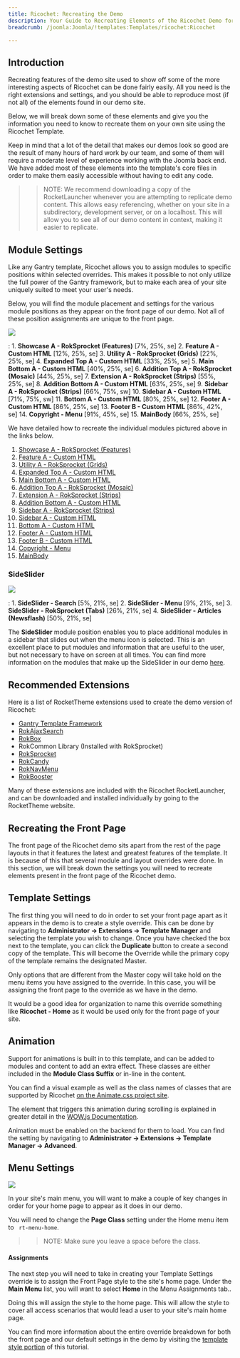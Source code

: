 ```yaml
---
title: Ricochet: Recreating the Demo
description: Your Guide to Recreating Elements of the Ricochet Demo for Joomla
breadcrumb: /joomla:Joomla/!templates:Templates/ricochet:Ricochet

---
```


Introduction
-----

Recreating features of the demo site used to show off some of the more interesting aspects of Ricochet can be done fairly easily. All you need is the right extensions and settings, and you should be able to reproduce most (if not all) of the elements found in our demo site.

Below, we will break down some of these elements and give you the information you need to know to recreate them on your own site using the Ricochet Template.

Keep in mind that a lot of the detail that makes our demos look so good are the result of many hours of hard work by our team, and some of them will require a moderate level of experience working with the Joomla back end. We have added most of these elements into the template's core files in order to make them easily accessible without having to edit any code.

>> NOTE: We recommend downloading a copy of the RocketLauncher whenever you are attempting to replicate demo content. This allows easy referencing, whether on your site in a subdirectory, development server, or on a localhost. This will allow you to see all of our demo content in context, making it easier to replicate.

Module Settings
-----

Like any Gantry template, Ricochet allows you to assign modules to specific positions within selected overrides. This makes it possible to not only utilize the full power of the Gantry framework, but to make each area of your site uniquely suited to meet your user's needs.

Below, you will find the module placement and settings for the various module positions as they appear on the front page of our demo. Not all of these position assignments are unique to the front page.

![](assets/ricochet2.jpeg)

:   1. **Showcase A - RokSprocket (Features)** [7%, 25%, se]
    2. **Feature A - Custom HTML** [12%, 25%, se]
    3. **Utility A - RokSprocket (Grids)** [22%, 25%, se]
    4. **Expanded Top A - Custom HTML** [33%, 25%, se]
    5. **Main Bottom A - Custom HTML** [40%, 25%, se]
    6. **Addition Top A - RokSprocket (Mosaic)** [44%, 25%, se]
    7. **Extension A - RokSprocket (Strips)** [55%, 25%, se]
    8. **Addition Bottom A - Custom HTML** [63%, 25%, se]
    9. **Sidebar A - RokSprocket (Strips)** [66%, 75%, sw]
    10. **Sidebar A - Custom HTML** [71%, 75%, sw]
    11. **Bottom A - Custom HTML** [80%, 25%, se]
    12. **Footer A - Custom HTML** [86%, 25%, se]
    13. **Footer B - Custom HTML** [86%, 42%, se]
    14. **Copyright - Menu** [91%, 45%, se]
    15. **MainBody** [66%, 25%, se]

We have detailed how to recreate the individual modules pictured above in the links below.

1. [Showcase A - RokSprocket (Features)](demo_module_1.md)
2. [Feature A - Custom HTML](demo_module_2.md)
3. [Utility A - RokSprocket (Grids)](demo_module_3.md)
4. [Expanded Top A - Custom HTML](demo_module_4.md)
5. [Main Bottom A - Custom HTML](demo_module_5.md)
6. [Addition Top A - RokSprocket (Mosaic)](demo_module_6.md)
7. [Extension A - RokSprocket (Strips)](demo_module_7.md)
8. [Addition Bottom A - Custom HTML](demo_module_8.md)
9. [Sidebar A - RokSprocket (Strips)](demo_module_9.md)
10. [Sidebar A - Custom HTML](demo_module_10.md)
11. [Bottom A - Custom HTML](demo_module_11.md)
12. [Footer A - Custom HTML](demo_module_12.md)
13. [Footer B - Custom HTML](demo_module_13.md)
14. [Copyright - Menu](demo_module_14.md)
15. [MainBody](demo_mainbody.md)

### SideSlider

![](assets/sideslider.jpeg)

:   1. **SideSlider - Search** [5%, 21%, se]
    2. **SideSlider - Menu** [9%, 21%, se]
    3. **SideSlider - RokSprocket (Tabs)** [26%, 21%, se]
    4. **SideSlider -  Articles (Newsflash)** [50%, 21%, se]

The **SideSlider** module position enables you to place additional modules in a sidebar that slides out when the menu icon is selected. This is an excellent place to put modules and information that are useful to the user, but not necessary to have on screen at all times. You can find more information on the modules that make up the SideSlider in our demo [here](demo_sideslider.md).

Recommended Extensions
-----

Here is a list of RocketTheme extensions used to create the demo version of Ricochet:

* [Gantry Template Framework](http://gantry-framework.org/download)
* [RokAjaxSearch](http://www.rockettheme.com/joomla/extensions/rokajaxsearch)
* [RokBox](http://www.rockettheme.com/joomla/extensions/rokbox)
* RokCommon Library (Installed with RokSprocket)
* [RokSprocket](http://www.rockettheme.com/joomla/extensions/roksprocket)
* [RokCandy](http://www.rockettheme.com/joomla/extensions/rokcandy)
* [RokNavMenu](http://www.rockettheme.com/joomla/extensions/roknavmenu)
* [RokBooster](http://www.rockettheme.com/joomla/extensions/rokbooster)

Many of these extensions are included with the Ricochet RocketLauncher, and can be downloaded and installed individually by going to the RocketTheme website.

Recreating the Front Page
-----

The front page of the Ricochet demo sits apart from the rest of the page layouts in that it features the latest and greatest features of the template. It is because of this that several module and layout overrides were done. In this section, we will break down the settings you will need to recreate elements present in the front page of the Ricochet demo.

Template Settings
-----

The first thing you will need to do in order to set your front page apart as it appears in the demo is to create a style override. This can be done by navigating to **Administrator -> Extensions -> Template Manager** and selecting the template you wish to change.  Once you have checked the box next to the template, you can click the **Duplicate** button to create a second copy of the template. This will become the Override while the primary copy of the template remains the designated Master.

Only options that are different from the Master copy will take hold on the menu items you have assigned to the override. In this case, you will be assigning the front page to the override as we have in the demo.

It would be a good idea for organization to name this override something like **Ricochet - Home** as it would be used only for the front page of your site.

Animation
-----

Support for animations is built in to this template, and can be added to modules and content to add an extra effect. These classes are either included in the **Module Class Suffix** or in-line in the content.

You can find a visual example as well as the class names of classes that are supported by Ricochet [on the Animate.css project site](http://daneden.github.io/animate.css/).

The element that triggers this animation during scrolling is explained in greater detail in the [WOW.js Documentation](http://mynameismatthieu.com/WOW/docs.html).

Animation must be enabled on the backend for them to load. You can find the setting by navigating to **Administrator -> Extensions -> Template Manager -> Advanced**.

Menu Settings
-----

![](assets/menu_1.png)

In your site's main menu, you will want to make a couple of key changes in order for your home page to appear as it does in our demo.

You will need to change the **Page Class** setting under the Home menu item to ` rt-menu-home`.

>> NOTE: Make sure you leave a space before the class.

#### Assignments

The next step you will need to take in creating your Template Settings override is to assign the Front Page style to the site's home page. Under the **Main Menu** list, you will want to select **Home** in the Menu Assignments tab..

Doing this will assign the style to the home page. This will allow the style to cover all access scenarios that would lead a user to your site's main home page.

You can find more information about the entire override breakdown for both the front page and our default settings in the demo by visiting the [template style portion](demo_override.md) of this tutorial.
